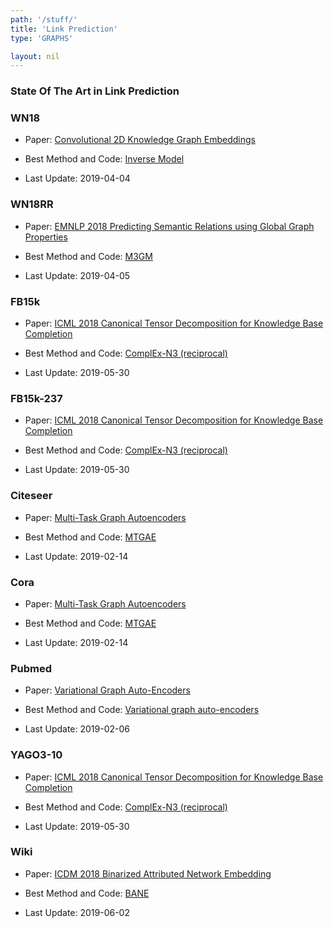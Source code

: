 ```yaml
---
path: '/stuff/'
title: 'Link Prediction'
type: 'GRAPHS'

layout: nil
---
```


### State Of The Art in Link Prediction  

### WN18

* Paper: [ Convolutional 2D Knowledge Graph Embeddings](https://arxiv.org/pdf/1707.01476v6.pdf)

* Best Method and Code: [Inverse Model](https://github.com/TimDettmers/ConvE)

* Last Update: 2019-04-04

### WN18RR

* Paper: [EMNLP 2018 Predicting Semantic Relations using Global Graph Properties](https://arxiv.org/pdf/1808.08644v1.pdf)

* Best Method and Code: [M3GM](https://github.com/yuvalpinter/m3gm)

* Last Update: 2019-04-05

### FB15k

* Paper: [ICML 2018 Canonical Tensor Decomposition for Knowledge Base Completion](https://arxiv.org/pdf/1806.07297v1.pdf)

* Best Method and Code: [ComplEx-N3 (reciprocal)](https://github.com/facebookresearch/kbc)

* Last Update: 2019-05-30

### FB15k-237

* Paper: [ICML 2018 Canonical Tensor Decomposition for Knowledge Base Completion](https://arxiv.org/pdf/1806.07297v1.pdf)

* Best Method and Code: [ComplEx-N3 (reciprocal)](https://github.com/facebookresearch/kbc)

* Last Update: 2019-05-30

### Citeseer

* Paper: [ Multi-Task Graph Autoencoders](https://arxiv.org/pdf/1811.02798v1.pdf)

* Best Method and Code: [MTGAE](https://github.com/vuptran/graph-representation-learning)

* Last Update: 2019-02-14

### Cora

* Paper: [ Multi-Task Graph Autoencoders](https://arxiv.org/pdf/1811.02798v1.pdf)

* Best Method and Code: [MTGAE](https://github.com/vuptran/graph-representation-learning)

* Last Update: 2019-02-14

### Pubmed

* Paper: [ Variational Graph Auto-Encoders](https://arxiv.org/pdf/1611.07308v1.pdf)

* Best Method and Code: [Variational graph auto-encoders](https://github.com/tkipf/gae)

* Last Update: 2019-02-06

### YAGO3-10

* Paper: [ICML 2018 Canonical Tensor Decomposition for Knowledge Base Completion](https://arxiv.org/pdf/1806.07297v1.pdf)

* Best Method and Code: [ComplEx-N3 (reciprocal)](https://github.com/facebookresearch/kbc)

* Last Update: 2019-05-30

### Wiki

* Paper: [ICDM 2018 Binarized Attributed Network Embedding](https://shiruipan.github.io/pdf/ICDM-18-Yang.pdf)

* Best Method and Code: [BANE](https://github.com/benedekrozemberczki/BANE)

* Last Update: 2019-06-02

